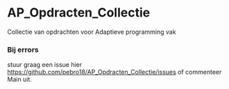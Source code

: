 # AP_Opdracten_Collectie

Collectie van opdrachten voor Adaptieve programming vak

### Bij errors
stuur graag een issue hier
https://github.com/pebro18/AP_Opdracten_Collectie/issues
of commenteer Main uit.
